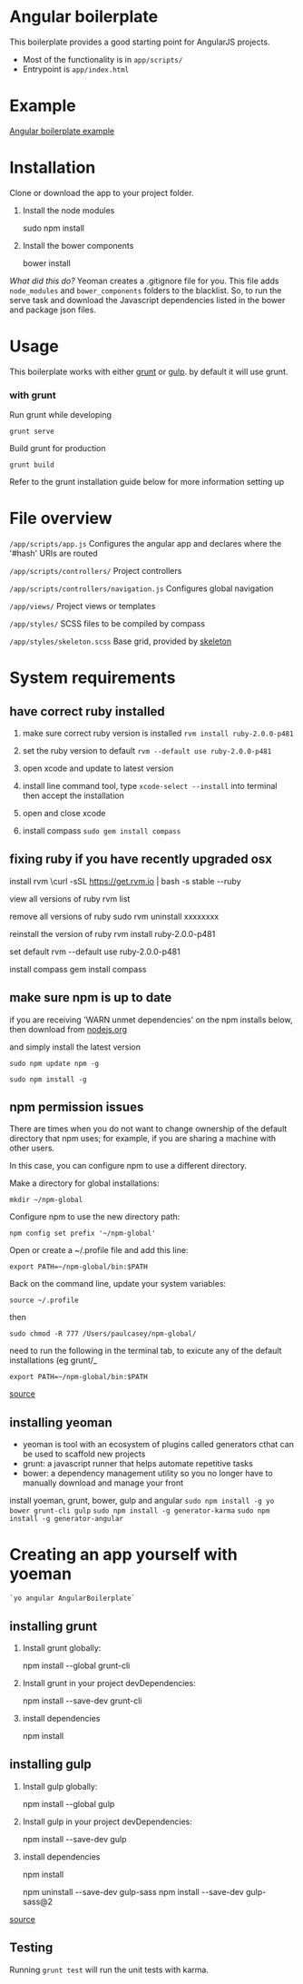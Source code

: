 Angular boilerplate
===================

This boilerplate provides a good starting point for AngularJS projects.

* Most of the functionality is in `app/scripts/`
* Entrypoint is `app/index.html`

Example
=======

[Angular boilerplate example](http://paulcasey.net/clients/personal/angular-boilerplate/angular/dist/index.html)

Installation
============

Clone or download the app to your project folder.

1. Install the node modules

	sudo npm install

2. Install the bower components

	bower install

*What did this do?*
Yeoman creates a .gitignore file for you. This file adds `node_modules` and `bower_components` folders to the blacklist. So, to run the serve task and download the Javascript dependencies listed in the bower and package json files.

Usage
=====

This boilerplate works with either [grunt](http://gruntjs.com/) or [gulp](http://gulpjs.com/). by default it will use grunt.

### with grunt

Run grunt while developing

	grunt serve

Build grunt for production

	grunt build

Refer to the grunt installation guide below for more information setting up


File overview
===============

`/app/scripts/app.js`
Configures the angular app and declares where the '#hash' URIs are routed

`/app/scripts/controllers/`
Project controllers

`/app/scripts/controllers/navigation.js`
Configures global navigation

`/app/views/`
Project views or templates

`/app/styles/`
SCSS files to be compiled by compass

`/app/styles/skeleton.scss`
Base grid, provided by [skeleton](http://getskeleton.com)


System requirements
===================

## have correct ruby installed

1. make sure correct ruby version is installed `rvm install ruby-2.0.0-p481`

2. set the ruby version to default `rvm --default use ruby-2.0.0-p481`

3. open xcode and update to latest version

4. install line command tool, type `xcode-select --install` into terminal then accept the installation

5. open and close xcode

6. install compass `sudo gem install compass`

## fixing ruby if you have recently upgraded osx

install rvm
   \curl -sSL https://get.rvm.io | bash -s stable --ruby

view all versions of ruby
   rvm list

remove all versions of ruby
   sudo rvm uninstall xxxxxxxx

reinstall the version of ruby
   rvm install ruby-2.0.0-p481

set default
    rvm --default use ruby-2.0.0-p481

install compass
   gem install compass 

## make sure npm is up to date
if you are receiving 'WARN unmet dependencies' on the npm installs below, then download from [nodejs.org](https://nodejs.org/en/)

and simply install the latest version

	sudo npm update npm -g

	sudo npm install -g


## npm permission issues

There are times when you do not want to change ownership of the default directory that npm uses; for example, if you are sharing a machine with other users.

In this case, you can configure npm to use a different directory.

Make a directory for global installations:

	mkdir ~/npm-global

Configure npm to use the new directory path:

	npm config set prefix '~/npm-global'

Open or create a ~/.profile file and add this line:

	export PATH=~/npm-global/bin:$PATH

Back on the command line, update your system variables:

	source ~/.profile

then 

	sudo chmod -R 777 /Users/paulcasey/npm-global/


need to run the following in the terminal tab, to exicute any of the default installations (eg grunt/_

	export PATH=~/npm-global/bin:$PATH

[source](https://docs.npmjs.com/getting-started/fixing-npm-permissions)


## installing yeoman
- yeoman is tool with an ecosystem of plugins called generators cthat can be used to scaffold new projects
- grunt: a javascript runner that helps automate repetitive tasks 
- bower: a dependency management utility so you no longer have to manually download and manage your front 

install yoeman, grunt, bower, gulp and angular
	`sudo npm install -g yo bower grunt-cli gulp`
	`sudo npm install -g generator-karma`
	`sudo npm install -g generator-angular`

Creating an app yourself with yoeman
====================================

	`yo angular AngularBoilerplate`


## installing grunt

1. Install grunt globally:

	npm install --global grunt-cli

2. Install grunt in your project devDependencies:

	npm install --save-dev grunt-cli

3. install dependencies

	npm install


## installing gulp

1. Install gulp globally:

	npm install --global gulp

2. Install gulp in your project devDependencies:

	npm install --save-dev gulp

3. install dependencies

	npm install

	npm uninstall --save-dev gulp-sass
	npm install --save-dev gulp-sass@2

[source](https://github.com/jakemmarsh/angularjs-gulp-browserify-boilerplate)
	

## Testing

Running `grunt test` will run the unit tests with karma.
